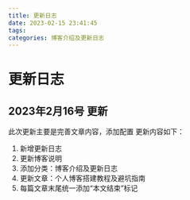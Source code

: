 ```yaml
---
title: 更新日志
date: 2023-02-15 23:41:45
tags:
categories: 博客介绍及更新日志
---
```


# 更新日志


## 2023年2月16号 更新
此次更新主要是完善文章内容，添加配置
更新内容如下：
1. 新增更新日志
2. 更新博客说明
3. 添加分类：博客介绍及更新日志
4. 更新文章：个人博客搭建教程及避坑指南
5. 每篇文章末尾统一添加“本文结束”标记
